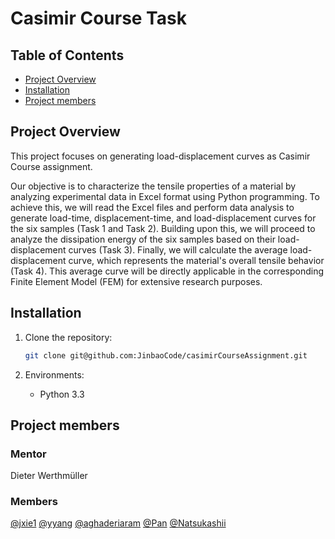 # Casimir Course Task

## Table of Contents

- [Project Overview](#project-overview)
- [Installation](#installation)
- [Project members](#project-members)

## Project Overview

This project focuses on generating load-displacement curves as Casimir Course assignment.

Our objective is to characterize the tensile properties of a material by analyzing experimental data in Excel format using Python programming. To achieve this, we will read the Excel files and perform data analysis to generate load-time, displacement-time, and load-displacement curves for the six samples (Task 1 and Task 2). Building upon this, we will proceed to analyze the dissipation energy of the six samples based on their load-displacement curves (Task 3). Finally, we will calculate the average load-displacement curve, which represents the material's overall tensile behavior (Task 4). This average curve will be directly applicable in the corresponding Finite Element Model (FEM) for extensive research purposes.


## Installation

1. Clone the repository:

   ```bash
   git clone git@github.com:JinbaoCode/casimirCourseAssignment.git   
   ```
2. Environments:
	- Python 3.3

## Project members
### Mentor
Dieter Werthmüller
### Members
[@jxie1](https://github.com/JinbaoCode)
[@yyang](https://github.com/TerenceYanglol)
[@aghaderiaram](https://github.com/Aliiakbar)
[@Pan](https://github.com/Pan-Fang)
[@Natsukashii](https://github.com/Natsukashiii)
